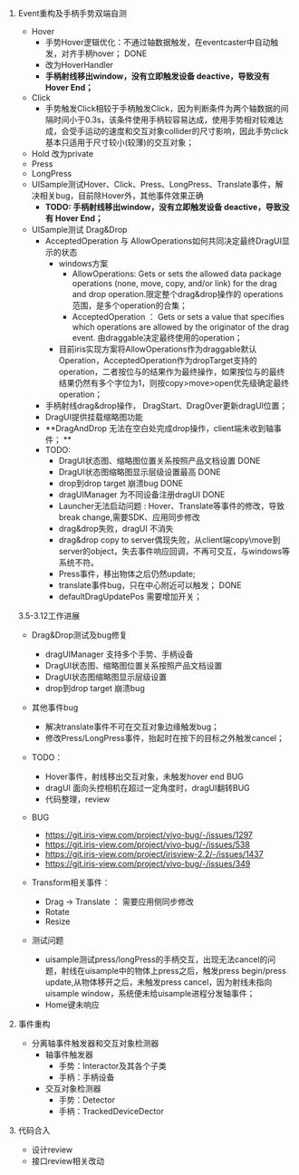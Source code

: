 1. Event重构及手柄手势双端自测
   - Hover
     - 手势Hover逻辑优化：不通过轴数据触发，在eventcaster中自动触发，对齐手柄hover； DONE
     - 改为HoverHandler
     - **手柄射线移出window，没有立即触发设备 deactive，导致没有 Hover End；**
   - Click
     - 手势触发Click相较于手柄触发Click，因为判断条件为两个轴数据的间隔时间小于0.3s，该条件使用手柄较容易达成，使用手势相对较难达成，会受手运动的速度和交互对象collider的尺寸影响，因此手势click基本只适用于尺寸较小(较薄)的交互对象；
   - Hold 改为private
   - Press
   - LongPress
   - UISample测试Hover、Click、Press、LongPress、Translate事件，解决相关bug，目前除Hover外，其他事件效果正确
     - **TODO: 手柄射线移出window，没有立即触发设备 deactive，导致没有 Hover End；**
   - UISample测试 Drag&Drop 
     - AcceptedOperation 与 AllowOperations如何共同决定最终DragUI显示的状态
       - windows方案 
         - AllowOperations: Gets or sets the allowed data package operations (none, move, copy, and/or link) for the drag and drop operation.限定整个drag&drop操作的 operations 范围，是多个operation的合集；  
         - AcceptedOperation ： Gets or sets a value that specifies which operations are allowed by the originator of the drag event. 由draggable决定最终使用的operation；
       - 目前iris实现方案将AllowOperations作为draggable默认Operation，AcceptedOperation作为dropTarget支持的operation，二者按位与的结果作为最终操作，如果按位与的最终结果仍然有多个字位为1，则按copy>move>open优先级确定最终operation；
     - 手柄射线drag&drop操作， DragStart、DragOver更新dragUI位置；
     - DragUI提供挂载缩略图功能 
     - **DragAndDrop 无法在空白处完成drop操作，client端未收到轴事件； **
     - TODO:
       - DragUI状态图、缩略图位置关系按照产品文档设置 DONE
       - DragUI状态图缩略图显示层级设置最高  DONE
       - drop到drop target 崩溃bug DONE 
       - dragUIManager 为不同设备注册dragUI DONE 
       - Launcher无法启动问题  :  Hover、Translate等事件的修改，导致break change,需要SDK、应用同步修改
       - drag&drop失败，dragUI 不消失
       - drag&drop copy to server偶现失败，从client端copy\move到server的object，失去事件响应回调，不再可交互，与windows等系统不符。
       - Press事件，移出物体之后仍然update;  
       - translate事件bug，只在中心附近可以触发； DONE
       - defaultDragUpdatePos 需要增加开关；
   
   3.5-3.12工作进展
   
   - Drag&Drop测试及bug修复
     - dragUIManager 支持多个手势、手柄设备 
     - DragUI状态图、缩略图位置关系按照产品文档设置
     - DragUI状态图缩略图显示层级设置
     - drop到drop target 崩溃bug
   - 其他事件bug
     - 解决translate事件不可在交互对象边缘触发bug；
     - 修改Press/LongPress事件，抬起时在按下的目标之外触发cancel；
   - TODO：
     - Hover事件，射线移出交互对象，未触发hover end BUG
     - dragUI 面向头控相机在超过一定角度时，dragUI翻转BUG
     - 代码整理，review
   
   - BUG 
     - https://git.iris-view.com/project/vivo-bug/-/issues/1297
     - https://git.iris-view.com/project/vivo-bug/-/issues/538
     - https://git.iris-view.com/project/irisview-2.2/-/issues/1437
     - https://git.iris-view.com/project/vivo-bug/-/issues/349
   - Transform相关事件：
     - Drag  -> Translate ： 需要应用侧同步修改
     - Rotate
     - Resize
   - 测试问题
     - uisample测试press/longPress的手柄交互，出现无法cancel的问题，射线在uisample中的物体上press之后，触发press begin/press update,从物体移开之后，未触发press cancel，因为射线未指向uisample window，系统便未给uisample进程分发轴事件；
     - Home键未响应
   
2. 事件重构
   - 分离轴事件触发器和交互对象检测器
     - 轴事件触发器
       - 手势：Interactor及其各个子类
       - 手柄：手柄设备
     - 交互对象检测器
       - 手势：Detector
       - 手柄：TrackedDeviceDector
   
3. 代码合入
   - 设计review
   - 接口review相关改动
